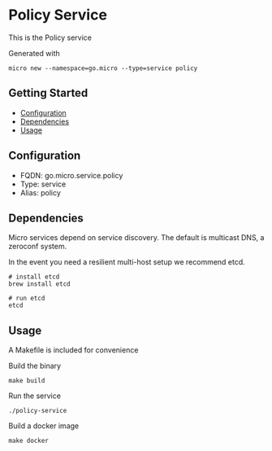 # Policy Service

This is the Policy service

Generated with

```
micro new --namespace=go.micro --type=service policy
```

## Getting Started

- [Configuration](#configuration)
- [Dependencies](#dependencies)
- [Usage](#usage)

## Configuration

- FQDN: go.micro.service.policy
- Type: service
- Alias: policy

## Dependencies

Micro services depend on service discovery. The default is multicast DNS, a zeroconf system.

In the event you need a resilient multi-host setup we recommend etcd.

```
# install etcd
brew install etcd

# run etcd
etcd
```

## Usage

A Makefile is included for convenience

Build the binary

```
make build
```

Run the service
```
./policy-service
```

Build a docker image
```
make docker
```